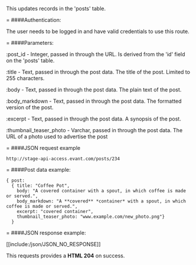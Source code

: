 <!-- --- title: PATCH /posts/:id -->

This updates records in the 'posts' table.

=
####Authentication:

The user needs to be logged in and have valid credentials to use this route.

=
####Parameters:

:post_id - Integer, passed in through the URL. Is derived from the 'id' field on the 'posts' table.

:title - Text, passed in through the post data. The title of the post. Limited to 255 characters.

:body - Text, passed in through the post data. The plain text of the post.

:body_markdown - Text, passed in through the post data. The formatted version of the post.

:excerpt - Text, passed in through the post data. A synopsis of the post.

:thumbnail_teaser_photo - Varchar, passed in through the post data. The URL of a photo used to advertise the post

=
####JSON request example
```
http://stage-api-access.evant.com/posts/234
```

=
####Post data example:
```
{ post: 
  { title: "Coffee Pot", 
    body: "A covered container with a spout, in which coffee is made or served.", 
    body_markdown: "A **covered** *container* with a spout, in which coffee is made or served.",
    excerpt: "covered container",
    thumbnail_teaser_photo: "www.example.com/new_photo.png"} 
  }
```

=
####JSON response example:

[[include:/json/JSON_NO_RESPONSE]]

This requests provides a <strong>HTML 204</strong> on success.
